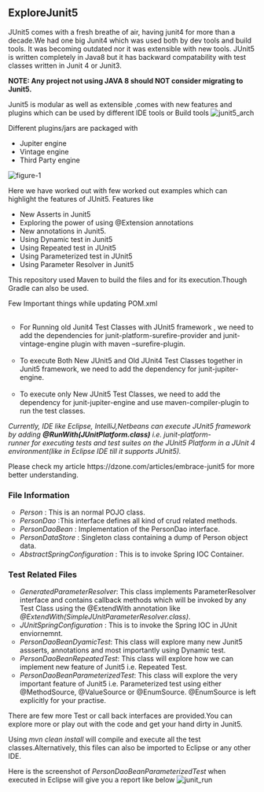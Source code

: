 <h2>ExploreJunit5</h2>
<p>
JUnit5 comes with a fresh breathe of air, having junit4 for more than a decade.We had one big Junit4 which was used both by dev tools and build tools. It was becoming outdated nor it was extensible with new tools.
JUnit5 is written completely in Java8 but it has backward compatability with test classes written in Junit 4 or Junit3.
<p>
<b>NOTE: Any project not using JAVA 8 should NOT consider migrating to Junit5.</B>
<p>
Junit5 is modular as well as extensible ,comes with new features and plugins which can be used by different IDE tools or Build tools
<img style="max-width:100%;" alt="junit5_arch" src="https://user-images.githubusercontent.com/12508591/33179625-195ccc46-d090-11e7-810a-9fe2c6d84658.gif">

Different plugins/jars are packaged with
- Jupiter engine
- Vintage engine
- Third Party engine

<img style="max-width:100%;" alt="figure-1" src="https://user-images.githubusercontent.com/12508591/33179996-38607042-d091-11e7-9b80-9052c1ff5e20.png">


Here we have worked out with few worked out examples which can highlight the features of JUnit5.
Features like
- New Asserts in Junit5
- Exploring the power of using @Extension annotations
- New annotations in Junit5.
- Using Dynamic test in Junit5
- Using Repeated test in JUnit5
- Using Parameterized test in JUnit5
- Using Parameter Resolver in Junit5
<p>This repository used Maven to build the files and for its execution.Though Gradle can also be used.
<p> Few Important things while updating POM.xml
  <ul style="list-style-type:circle">
  <li>For Running old Junit4 Test Classes with JUnit5 framework , we need to add the dependencies for junit-platform-surefire-provider and junit-vintage-engine plugin with maven –surefire-plugin.</li>
  <li> To execute Both New JUnit5 and Old JUnit4 Test Classes together in Junit5 framework, we need to add the dependency for junit-jupiter-engine.</li>
  <li>To execute only New JUnit5 Test Classes, we need to add the dependency for junit-jupiter-engine and use maven-compiler-plugin to run the test classes.</li>
</ul>

  
 <p> <i>Currently, IDE like Eclipse, IntelliJ,Netbeans can execute JUnit5 framework by adding <b>@RunWith(JUnitPlatform.class)</b> i.e. junit-platform-runner for executing tests and test suites on the JUnit5 Platform in a JUnit 4 environment(like in Eclipse IDE till it supports JUnit5).</i>
<p> Please check my article https://dzone.com/articles/embrace-junit5 for more better understanding.</p>
  
<h3> File Information </h3>
<ul style="list-style-type:circle">
<li>  <i>Person</i> : This is an normal POJO class.
<li>  <i>PersonDao</i> :This interface defines all kind of crud related methods.
<li>  <i>PersonDaoBean</i> : Implementation of the PersonDao interface.
<li>  <i>PersonDataStore</i> : Singleton class containing a dump of Person object data.
<li>  <i>AbstractSpringConfiguration</i> : This is to invoke Spring IOC Container.
</ul>
<p>
<h3> Test Related Files </h3>
<ul style="list-style-type:circle">
<li>  <i>GeneratedParameterResolver</i>: This class implements ParameterResolver interface and contains callback methods which will
       be invoked by any Test Class using the @ExtendWith annotation like <i>@ExtendWith(SimpleJUnitParameterResolver.class)</i>.
<li>  <i>JUnitSpringConfiguration</i> : This is to invoke the Spring IOC in JUnit enviornemnt.
<li>  <i>PersonDaoBeanDyamicTest</i>: This class will explore many new Junit5 assserts, annotations and most importantly using  Dynamic            test.
<li>  <i>PersonDaoBeanRepeatedTest</i>: This class will explore how we can implement new feature of Junit5 i.e. Repeated Test.
<li>  <i>PersonDaoBeanParameterizedTest</i>: This class will explore the very important feature of Junit5 i.e. Parameterized test using             either @MethodSource, @ValueSource or @EnumSource. @EnumSource is left explicitly for your practise.
</ul>
<p>
 There are few more Test or call back interfaces are provided.You can explore more or play out with the code and get your hand dirty in Junit5.
  
Using <i>mvn clean install</i> will compile and execute all the test classes.Alternatively, this files can also be imported to Eclipse or any other IDE.
<p>
  Here is the screenshot of <i>PersonDaoBeanParameterizedTest</i> when executed in Eclipse will give you a report like below
<img style="max-width:100%;" alt="junit_run" src="https://user-images.githubusercontent.com/12508591/33185747-c32fec3e-d0aa-11e7-9360-6ec9553ffac1.GIF">
